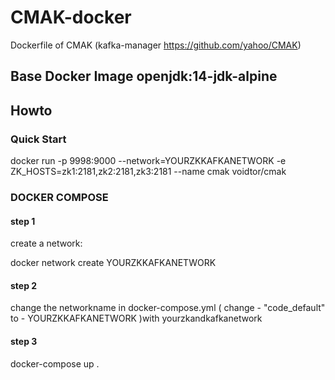 # CMAK-docker  

 Dockerfile of  CMAK (kafka-manager https://github.com/yahoo/CMAK) 
   
## Base Docker Image  openjdk:14-jdk-alpine  
## Howto   
### Quick Start  
docker run -p 9998:9000 --network=YOURZKKAFKANETWORK -e ZK_HOSTS=zk1:2181,zk2:2181,zk3:2181 --name cmak voidtor/cmak

### DOCKER COMPOSE  
#### step 1  
 create a network:  
 
 docker network create YOURZKKAFKANETWORK    
#### step 2  

change the networkname in docker-compose.yml ( change - "code_default" to - YOURZKKAFKANETWORK )with yourzkandkafkanetwork   

#### step 3  
docker-compose up .  



 

